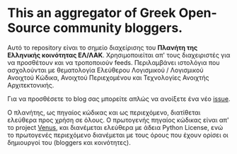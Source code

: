 This an aggregator of Greek Open-Source community bloggers.
==========================================================

Αυτό το repository είναι το σημείο διαχείρισης του **Πλανήτη της Ελληνικής κοινότητας ΕΛ/ΛΑΚ**. Χρησιμοποιείται απ' τους διαχειριστές για να προσθέτουν και να τροποποιούν feeds. Περιλαμβάνει ιστολόγια που ασχολούνται με θεματολογία Ελεύθερου Λογισμικού / Λογισμικού Ανοιχτού Κώδικα, Ανοιχτού Περιεχομένου και Τεχνολογίες Ανοιχτής Αρχιτεκτονικής.

Για να προσθέσετε το blog σας μπορείτε απλώς να ανοίξετε ένα νέο [issue](https://github.com/greek-libre-planet/greek-libre-planet/issues).

Ο πλανήτης, ως πηγαίος κώδικας και ως περιεχόμενο, διατίθεται ελεύθερα προς χρήση σε όλους. Ο πρωτογενής πηγαίος κώδικας είναι απ' το project [Venus](http://intertwingly.net/code/venus/), και διανέμεται ελεύθερα με άδεια Python License, ενώ το πρωτογενές περιεχόμενο διανέμεται με τους όρους που έχουν ορίσει οι δημιουργοί του (bloggers και κοινότητες).

